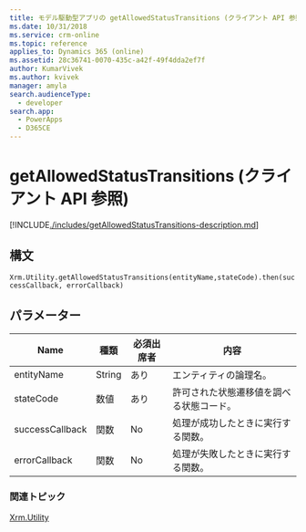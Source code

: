 ```yaml
---
title: モデル駆動型アプリの getAllowedStatusTransitions (クライアント API 参照) | Microsoft Docs
ms.date: 10/31/2018
ms.service: crm-online
ms.topic: reference
applies_to: Dynamics 365 (online)
ms.assetid: 28c36741-0070-435c-a42f-49f4dda2ef7f
author: KumarVivek
ms.author: kvivek
manager: amyla
search.audienceType:
  - developer
search.app:
  - PowerApps
  - D365CE
---
```


# <a name="getallowedstatustransitions-client-api-reference"></a>getAllowedStatusTransitions (クライアント API 参照)



[!INCLUDE[./includes/getAllowedStatusTransitions-description.md](./includes/getAllowedStatusTransitions-description.md)] 

## <a name="syntax"></a>構文

`Xrm.Utility.getAllowedStatusTransitions(entityName,stateCode).then(successCallback, errorCallback)`

## <a name="parameters"></a>パラメーター

|Name |種類​​ |必須出席者 |内容 |
|---|---|---|---|
|entityName|String|あり|エンティティの論理名。|
|stateCode|数値|あり|許可された状態遷移値を調べる状態コード。|
|successCallback|関数|No|処理が成功したときに実行する関数。|
|errorCallback|関数|No|処理が失敗したときに実行する関数。|


### <a name="related-topics"></a>関連トピック

[Xrm.Utility](../xrm-utility.md)



